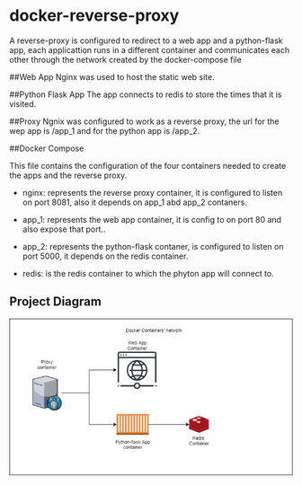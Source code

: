# docker-reverse-proxy

A reverse-proxy is configured to redirect to a web app and a python-flask app, each applicattion runs in a different container and communicates each other through the network created by the docker-compose file

##Web App
Nginx was used to host the static web site. 

##Python Flask App
The app connects to redis to store the times that it is visited. 

##Proxy
Ngnix was configured to work as a reverse proxy, the url for the wep app is /app_1 and for the python app is /app_2.

##Docker Compose

This file contains the configuration of the four containers needed to create the apps and the reverse proxy.

* nginx: represents the reverse proxy container,  it is configured to listen on port 8081, also it depends on app_1 abd app_2 contaners.

* app_1: represents the web app container, it is config to on port 80 and also expose that port..

* app_2: represents the python-flask contaner, is configured to listen on port 5000, it depends on the redis container.

* redis: is the redis container to which the phyton app will connect to.

## Project Diagram
<img src="/architecture/architecture.jpg" alt="Project Diagram"/>